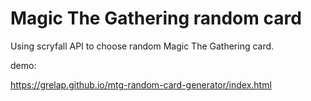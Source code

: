 # Magic The Gathering random card

Using scryfall API to choose random Magic The Gathering card.

demo:

https://grelap.github.io/mtg-random-card-generator/index.html
